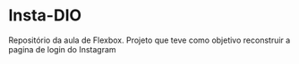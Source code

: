 # Insta-DIO
Repositório da aula de Flexbox. Projeto que teve como objetivo reconstruir a pagina de login do Instagram
